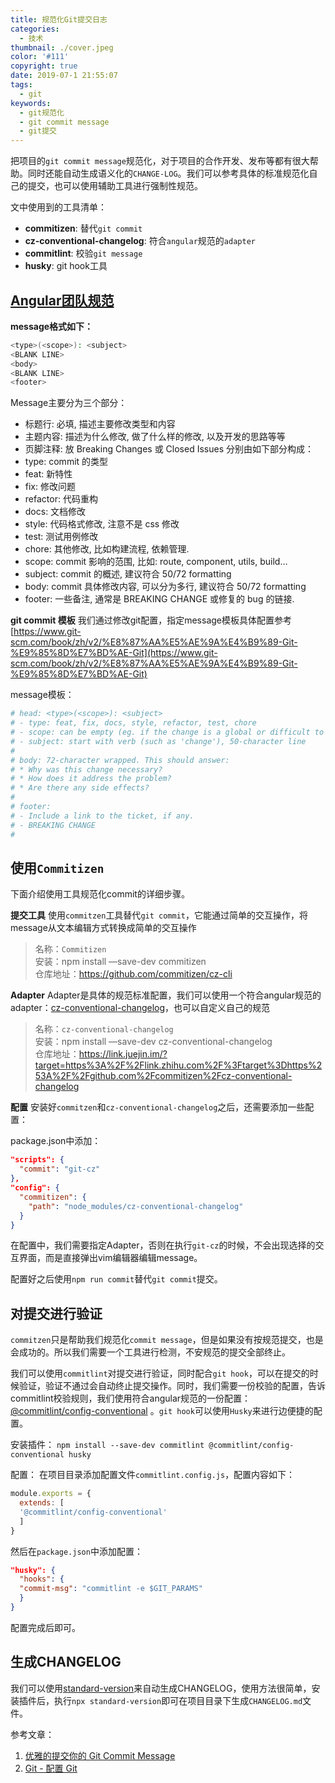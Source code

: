 ```yaml
---
title: 规范化Git提交日志
categories:
  - 技术
thumbnail: ./cover.jpeg
color: '#111'
copyright: true
date: 2019-07-1 21:55:07
tags:
  - git
keywords:
  - git规范化
  - git commit message
  - git提交
---
```


把项目的`git commit message`规范化，对于项目的合作开发、发布等都有很大帮助。同时还能自动生成语义化的`CHANGE-LOG`。我们可以参考具体的标准规范化自己的提交，也可以使用辅助工具进行强制性规范。
<!-- more -->

文中使用到的工具清单：

* **commitizen**: 替代`git commit`
* **cz-conventional-changelog**: 符合`angular`规范的`adapter`
* **commitlint**: 校验`git message`
* **husky**: git hook工具

## [Angular团队规范](https://github.com/angular/angular.js/blob/master/DEVELOPERS.md#-git-commit-guidelines)

**message格式如下：**

```bash
<type>(<scope>): <subject>
<BLANK LINE>
<body>
<BLANK LINE>
<footer>
```

Message主要分为三个部分：

* 标题行: 必填, 描述主要修改类型和内容
* 主题内容: 描述为什么修改, 做了什么样的修改, 以及开发的思路等等
* 页脚注释: 放 Breaking Changes 或 Closed Issues
分别由如下部分构成：
* type: commit 的类型
* feat: 新特性
* fix: 修改问题
* refactor: 代码重构
* docs: 文档修改
* style: 代码格式修改, 注意不是 css 修改
* test: 测试用例修改
* chore: 其他修改, 比如构建流程, 依赖管理.
* scope: commit 影响的范围, 比如: route, component, utils, build…
* subject: commit 的概述, 建议符合  50/72 formatting
* body: commit 具体修改内容, 可以分为多行, 建议符合 50/72 formatting
* footer: 一些备注, 通常是 BREAKING CHANGE 或修复的 bug 的链接.

**git commit 模板**
我们通过修改git配置，指定message模板具体配置参考[https://www.git-scm.com/book/zh/v2/%E8%87%AA%E5%AE%9A%E4%B9%89-Git-%E9%85%8D%E7%BD%AE-Git](https://www.git-scm.com/book/zh/v2/%E8%87%AA%E5%AE%9A%E4%B9%89-Git-%E9%85%8D%E7%BD%AE-Git)

message模板：

```bash
# head: <type>(<scope>): <subject>
# - type: feat, fix, docs, style, refactor, test, chore
# - scope: can be empty (eg. if the change is a global or difficult to assign to a single component)
# - subject: start with verb (such as 'change'), 50-character line
#
# body: 72-character wrapped. This should answer:
# * Why was this change necessary?
# * How does it address the problem?
# * Are there any side effects?
#
# footer: 
# - Include a link to the ticket, if any.
# - BREAKING CHANGE
#
```

## 使用`Commitizen`

下面介绍使用工具规范化commit的详细步骤。

**提交工具**
使用`commitzen`工具替代`git commit`，它能通过简单的交互操作，将message从文本编辑方式转换成简单的交互操作

> 名称：`Commitizen`  
> 安装：npm install —save-dev commitizen  
> 仓库地址：https://github.com/commitizen/cz-cli  

**Adapter**
Adapter是具体的规范标准配置，我们可以使用一个符合angular规范的adapter：[cz-conventional-changelog](https://link.juejin.im/?target=https%3A%2F%2Flink.zhihu.com%2F%3Ftarget%3Dhttps%253A%2F%2Fgithub.com%2Fcommitizen%2Fcz-conventional-changelog)，也可以自定义自己的规范

> 名称：`cz-conventional-changelog`  
> 安装：npm install —save-dev cz-conventional-changelog  
> 仓库地址：https://link.juejin.im/?target=https%3A%2F%2Flink.zhihu.com%2F%3Ftarget%3Dhttps%253A%2F%2Fgithub.com%2Fcommitizen%2Fcz-conventional-changelog  

**配置**
安装好`commitzen`和`cz-conventional-changelog`之后，还需要添加一些配置：

package.json中添加：

```json
"scripts": {
  "commit": "git-cz"
},
"config": {
  "commitizen": {
    "path": "node_modules/cz-conventional-changelog"
  }
}
```

在配置中，我们需要指定Adapter，否则在执行`git-cz`的时候，不会出现选择的交互界面，而是直接弹出vim编辑器编辑message。

配置好之后使用`npm run commit`替代`git commit`提交。

## 对提交进行验证

`commitzen`只是帮助我们规范化`commit message`，但是如果没有按规范提交，也是会成功的。所以我们需要一个工具进行检测，不安规范的提交全部终止。

我们可以使用`commitlint`对提交进行验证，同时配合`git hook`，可以在提交的时候验证，验证不通过会自动终止提交操作。同时，我们需要一份校验的配置，告诉commitlint校验规则，我们使用符合angular规范的一份配置： [@commitlint/config-conventional](https://link.juejin.im/?target=https%3A%2F%2Flink.zhihu.com%2F%3Ftarget%3Dhttps%253A%2F%2Fgithub.com%2Fmarionebl%2Fcommitlint%2Ftree%2Fmaster%2F%2540commitlint%2Fconfig-conventional) 。`git hook`可以使用`Husky`来进行边便捷的配置。

安装插件： `npm install --save-dev commitlint @commitlint/config-conventional husky`

配置：
在项目目录添加配置文件`commitlint.config.js`，配置内容如下：

```javascript
module.exports = {
  extends: [
  '@commitlint/config-conventional'
  ]
}
```

然后在`package.json`中添加配置：

```json
"husky": {
  "hooks": {
  "commit-msg": "commitlint -e $GIT_PARAMS"
  }
}
```

配置完成后即可。

## 生成CHANGELOG

我们可以使用[standard-version](https://github.com/conventional-changelog/standard-version)来自动生成CHANGELOG，使用方法很简单，安装插件后，执行`npx standard-version`即可在项目目录下生成`CHANGELOG.md`文件。

参考文章：

1. [优雅的提交你的 Git Commit Message](https://juejin.im/post/5afc5242f265da0b7f44bee4)
2. [Git - 配置 Git](https://www.git-scm.com/book/zh/v2/%E8%87%AA%E5%AE%9A%E4%B9%89-Git-%E9%85%8D%E7%BD%AE-Git)
